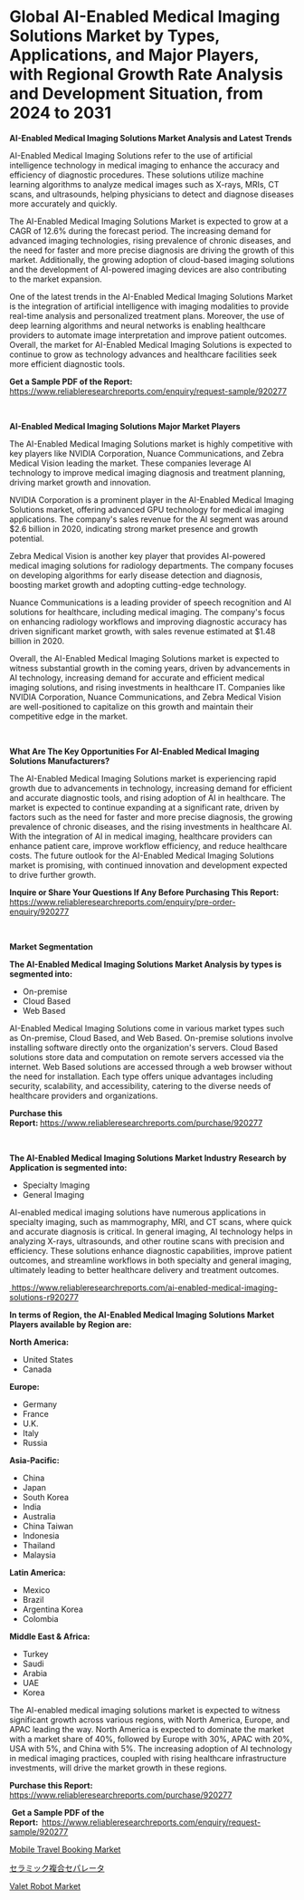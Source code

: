 <p><h1>Global AI-Enabled Medical Imaging Solutions Market by Types, Applications, and Major Players, with Regional Growth Rate Analysis and Development Situation, from 2024 to 2031</h1></p><p><strong>AI-Enabled Medical Imaging Solutions Market Analysis and Latest Trends</strong></p>
<p><p>AI-Enabled Medical Imaging Solutions refer to the use of artificial intelligence technology in medical imaging to enhance the accuracy and efficiency of diagnostic procedures. These solutions utilize machine learning algorithms to analyze medical images such as X-rays, MRIs, CT scans, and ultrasounds, helping physicians to detect and diagnose diseases more accurately and quickly.</p><p>The AI-Enabled Medical Imaging Solutions Market is expected to grow at a CAGR of 12.6% during the forecast period. The increasing demand for advanced imaging technologies, rising prevalence of chronic diseases, and the need for faster and more precise diagnosis are driving the growth of this market. Additionally, the growing adoption of cloud-based imaging solutions and the development of AI-powered imaging devices are also contributing to the market expansion.</p><p>One of the latest trends in the AI-Enabled Medical Imaging Solutions Market is the integration of artificial intelligence with imaging modalities to provide real-time analysis and personalized treatment plans. Moreover, the use of deep learning algorithms and neural networks is enabling healthcare providers to automate image interpretation and improve patient outcomes. Overall, the market for AI-Enabled Medical Imaging Solutions is expected to continue to grow as technology advances and healthcare facilities seek more efficient diagnostic tools.</p></p>
<p><strong>Get a Sample PDF of the Report:&nbsp;</strong> <a href="https://www.reliableresearchreports.com/enquiry/request-sample/920277">https://www.reliableresearchreports.com/enquiry/request-sample/920277</a></p>
<p>&nbsp;</p>
<p><strong>AI-Enabled Medical Imaging Solutions Major Market Players</strong></p>
<p><p>The AI-Enabled Medical Imaging Solutions market is highly competitive with key players like NVIDIA Corporation, Nuance Communications, and Zebra Medical Vision leading the market. These companies leverage AI technology to improve medical imaging diagnosis and treatment planning, driving market growth and innovation.</p><p>NVIDIA Corporation is a prominent player in the AI-Enabled Medical Imaging Solutions market, offering advanced GPU technology for medical imaging applications. The company's sales revenue for the AI segment was around $2.6 billion in 2020, indicating strong market presence and growth potential.</p><p>Zebra Medical Vision is another key player that provides AI-powered medical imaging solutions for radiology departments. The company focuses on developing algorithms for early disease detection and diagnosis, boosting market growth and adopting cutting-edge technology.</p><p>Nuance Communications is a leading provider of speech recognition and AI solutions for healthcare, including medical imaging. The company's focus on enhancing radiology workflows and improving diagnostic accuracy has driven significant market growth, with sales revenue estimated at $1.48 billion in 2020.</p><p>Overall, the AI-Enabled Medical Imaging Solutions market is expected to witness substantial growth in the coming years, driven by advancements in AI technology, increasing demand for accurate and efficient medical imaging solutions, and rising investments in healthcare IT. Companies like NVIDIA Corporation, Nuance Communications, and Zebra Medical Vision are well-positioned to capitalize on this growth and maintain their competitive edge in the market.</p></p>
<p>&nbsp;</p>
<p><strong>What Are The Key Opportunities For AI-Enabled Medical Imaging Solutions Manufacturers?</strong></p>
<p><p>The AI-Enabled Medical Imaging Solutions market is experiencing rapid growth due to advancements in technology, increasing demand for efficient and accurate diagnostic tools, and rising adoption of AI in healthcare. The market is expected to continue expanding at a significant rate, driven by factors such as the need for faster and more precise diagnosis, the growing prevalence of chronic diseases, and the rising investments in healthcare AI. With the integration of AI in medical imaging, healthcare providers can enhance patient care, improve workflow efficiency, and reduce healthcare costs. The future outlook for the AI-Enabled Medical Imaging Solutions market is promising, with continued innovation and development expected to drive further growth.</p></p>
<p><strong>Inquire or Share Your Questions If Any Before Purchasing This Report:</strong> <a href="https://www.reliableresearchreports.com/enquiry/pre-order-enquiry/920277">https://www.reliableresearchreports.com/enquiry/pre-order-enquiry/920277</a></p>
<p>&nbsp;</p>
<p><strong>Market Segmentation</strong></p>
<p><strong>The AI-Enabled Medical Imaging Solutions Market Analysis by types is segmented into:</strong></p>
<p><ul><li>On-premise</li><li>Cloud Based</li><li>Web Based</li></ul></p>
<p><p>AI-Enabled Medical Imaging Solutions come in various market types such as On-premise, Cloud Based, and Web Based. On-premise solutions involve installing software directly onto the organization's servers. Cloud Based solutions store data and computation on remote servers accessed via the internet. Web Based solutions are accessed through a web browser without the need for installation. Each type offers unique advantages including security, scalability, and accessibility, catering to the diverse needs of healthcare providers and organizations.</p></p>
<p><strong>Purchase this Report:&nbsp;</strong><a href="https://www.reliableresearchreports.com/purchase/920277">https://www.reliableresearchreports.com/purchase/920277</a></p>
<p>&nbsp;</p>
<p><strong>The AI-Enabled Medical Imaging Solutions Market Industry Research by Application is segmented into:</strong></p>
<p><ul><li>Specialty Imaging</li><li>General Imaging</li></ul></p>
<p><p>AI-enabled medical imaging solutions have numerous applications in specialty imaging, such as mammography, MRI, and CT scans, where quick and accurate diagnosis is critical. In general imaging, AI technology helps in analyzing X-rays, ultrasounds, and other routine scans with precision and efficiency. These solutions enhance diagnostic capabilities, improve patient outcomes, and streamline workflows in both specialty and general imaging, ultimately leading to better healthcare delivery and treatment outcomes.</p></p>
<p><a href="https://www.reliableresearchreports.com/ai-enabled-medical-imaging-solutions-r920277">&nbsp;https://www.reliableresearchreports.com/ai-enabled-medical-imaging-solutions-r920277</a></p>
<p><strong>In terms of Region, the AI-Enabled Medical Imaging Solutions Market Players available by Region are:</strong></p>
<p>
    <p> <strong> North America: </strong>
        <ul>
            <li>United States</li>
            <li>Canada</li>
        </ul>
        </p> 
    <p> <strong> Europe: </strong>
        <ul>
            <li>Germany</li>
            <li>France</li>
            <li>U.K.</li>
            <li>Italy</li>
            <li>Russia</li>
        </ul>
        </p> 
    <p> <strong> Asia-Pacific: </strong>
        <ul>
            <li>China</li>
            <li>Japan</li>
            <li>South Korea</li>
            <li>India</li>
            <li>Australia</li>
            <li>China Taiwan</li>
            <li>Indonesia</li>
            <li>Thailand</li>
            <li>Malaysia</li>
        </ul>
        </p> 
    <p> <strong> Latin America: </strong>
        <ul>
            <li>Mexico</li>
            <li>Brazil</li>
            <li>Argentina Korea</li>
            <li>Colombia</li>
        </ul>
        </p> 
    <p> <strong> Middle East & Africa: </strong>
        <ul>
            <li>Turkey</li>
            <li>Saudi</li>
            <li>Arabia</li>
            <li>UAE</li>
            <li>Korea</li>
        </ul>
    </p>
    </p>
<p><p>The AI-enabled medical imaging solutions market is expected to witness significant growth across various regions, with North America, Europe, and APAC leading the way. North America is expected to dominate the market with a market share of 40%, followed by Europe with 30%, APAC with 20%, USA with 5%, and China with 5%. The increasing adoption of AI technology in medical imaging practices, coupled with rising healthcare infrastructure investments, will drive the market growth in these regions.</p></p>
<p><strong>Purchase this Report: </strong><a href="https://www.reliableresearchreports.com/purchase/920277">https://www.reliableresearchreports.com/purchase/920277</a></p>
<p>&nbsp;<strong>Get a Sample PDF of the Report:&nbsp;&nbsp;</strong><a href="https://www.reliableresearchreports.com/enquiry/request-sample/920277">https://www.reliableresearchreports.com/enquiry/request-sample/920277</a></p>
<p><strong></strong></p>
<p><p><a href="https://github.com/gladysalidde/Market-Research-Report-List-2/blob/main/mobile-travel-booking-market.md">Mobile Travel Booking Market</a></p><p><a href="https://github.com/FredaJerde/Market-Research-Report-List-1/blob/main/9005001181939.md">セラミック複合セパレータ</a></p><p><a href="https://github.com/labibmmn112/Market-Research-Report-List-1/blob/main/valet-robot-market.md">Valet Robot Market</a></p></p>